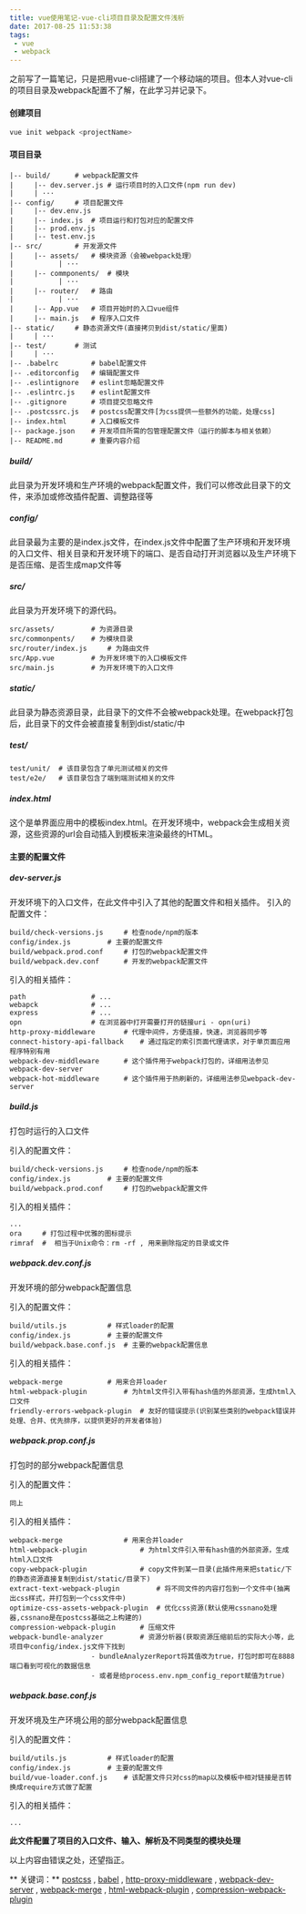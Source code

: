 ```yaml
---
title: vue使用笔记-vue-cli项目目录及配置文件浅析
date: 2017-08-25 11:53:38
tags:
 - vue
 - webpack
---
```


之前写了一篇笔记，只是把用vue-cli搭建了一个移动端的项目。但本人对vue-cli的项目目录及webpack配置不了解，在此学习并记录下。

#### 创建项目
```js
vue init webpack <projectName>
```
#### 项目目录
```avrasm
|-- build/		# webpack配置文件
|     |-- dev.server.js	# 运行项目时的入口文件(npm run dev)
|     | ···
|-- config/		# 项目配置文件
|     |-- dev.env.js
|     |-- index.js 	# 项目运行和打包对应的配置文件
|     |-- prod.env.js
|     |-- test.env.js
|-- src/		# 开发源文件
|     |-- assets/ 	# 模块资源（会被webpack处理）
|           | ···
|     |-- commponents/ 	# 模块
|           | ···
|     |-- router/ 	# 路由
|           | ···
|     |-- App.vue 	# 项目开始时的入口vue组件
|     |-- main.js 	# 程序入口文件
|-- static/		# 静态资源文件(直接拷贝到dist/static/里面)
|     | ···
|-- test/		# 测试
|     | ···
|-- .babelrc		# babel配置文件
|-- .editorconfig	# 编辑配置文件
|-- .eslintignore	# eslint忽略配置文件
|-- .eslintrc.js 	# eslint配置文件
|-- .gitignore 		# 项目提交忽略文件
|-- .postcssrc.js	# postcss配置文件[为css提供一些额外的功能，处理css]
|-- index.html 		# 入口模板文件
|-- package.json 	# 开发项目所需的包管理配置文件（运行的脚本与相关依赖）
|-- README.md 		# 重要内容介绍
```

##### build/
此目录为开发环境和生产环境的webpack配置文件，我们可以修改此目录下的文件，来添加或修改插件配置、调整路径等

##### config/
此目录最为主要的是index.js文件，在index.js文件中配置了生产环境和开发环境的入口文件、相关目录和开发环境下的端口、是否自动打开浏览器以及生产环境下是否压缩、是否生成map文件等

##### src/
此目录为开发环境下的源代码。
```avrasm
src/assets/ 		# 为资源目录
src/commonpents/ 	# 为模块目录
src/router/index.js 	# 为路由文件
src/App.vue 		# 为开发环境下的入口模板文件
src/main.js 		# 为开发环境下的入口文件
```

##### static/
此目录为静态资源目录，此目录下的文件不会被webpack处理。在webpack打包后，此目录下的文件会被直接复制到dist/static/中

##### test/
```avrasm
test/unit/ 	# 该目录包含了单元测试相关的文件
test/e2e/ 	# 该目录包含了端到端测试相关的文件
```

##### index.html
这个是单界面应用中的模板index.html。在开发环境中，webpack会生成相关资源，这些资源的url会自动插入到模板来渲染最终的HTML。

#### 主要的配置文件

##### dev-server.js
开发环境下的入口文件，在此文件中引入了其他的配置文件和相关插件。
引入的配置文件：
```avrasm
build/check-versions.js		# 检查node/npm的版本
config/index.js 		# 主要的配置文件
build/webpack.prod.conf 	# 打包的webpack配置文件
build/webpack.dev.conf 		# 开发的webpack配置文件
```

引入的相关插件：
```avrasm
path 				# ...
webapck 			# ...
express 			# ...
opn 				# 在浏览器中打开需要打开的链接uri - opn(uri)
http-proxy-middleware 		# 代理中间件，方便连接，快速，浏览器同步等
connect-history-api-fallback 	# 通过指定的索引页面代理请求，对于单页面应用程序特别有用
webpack-dev-middleware 		# 这个插件用于webpack打包的，详细用法参见webpack-dev-server
webpack-hot-middleware 		# 这个插件用于热刷新的，详细用法参见webpack-dev-server
```

##### build.js
打包时运行的入口文件

引入的配置文件：
```avrasm
build/check-versions.js		# 检查node/npm的版本
config/index.js 		# 主要的配置文件
build/webpack.prod.conf 	# 打包的webpack配置文件
```

引入的相关插件：
```avrasm
...
ora 	# 打包过程中优雅的图标提示
rimraf 	#  相当于Unix命令：rm -rf , 用来删除指定的目录或文件
```

##### webpack.dev.conf.js
开发环境的部分webpack配置信息

引入的配置文件：
```avrasm
build/utils.js			# 样式loader的配置
config/index.js 		# 主要的配置文件
build/webpack.base.conf.js 	# 主要的webpack配置信息
```

引入的相关插件：
```avrasm
webpack-merge 			# 用来合并loader
html-webpack-plugin 		# 为html文件引入带有hash值的外部资源，生成html入口文件
friendly-errors-webpack-plugin 	# 友好的错误提示(识别某些类别的webpack错误并处理、合并、优先排序，以提供更好的开发者体验)
```

##### webpack.prop.conf.js
打包时的部分webpack配置信息

引入的配置文件：
```
同上
```

引入的相关插件：
```avrasm
webpack-merge 				# 用来合并loader
html-webpack-plugin 			# 为html文件引入带有hash值的外部资源，生成html入口文件
copy-webpack-plugin 			# copy文件到某一目录(此插件用来把static/下的静态资源直接复制到dist/static/目录下)
extract-text-webpack-plugin 		# 将不同文件的内容打包到一个文件中(抽离出css样式，并打包到一个css文件中)
optimize-css-assets-webpack-plugin 	# 优化css资源(默认使用cssnano处理器,cssnano是在postcss基础之上构建的)
compression-webpack-plugin 		# 压缩文件
webpack-bundle-analyzer 		# 资源分析器(获取资源压缩前后的实际大小等，此项目中config/index.js文件下找到
					- bundleAnalyzerReport将其值改为true，打包时即可在8888端口看到可视化的数据信息
					- 或者是给process.env.npm_config_report赋值为true)
```

##### webpack.base.conf.js
开发环境及生产环境公用的部分webpack配置信息

引入的配置文件：
```avrasm
build/utils.js			# 样式loader的配置
config/index.js 		# 主要的配置文件
build/vue-loader.conf.js 	# 该配置文件只对css的map以及模板中相对链接是否转换成require方式做了配置

```

引入的相关插件：
```
...
```
**此文件配置了项目的入口文件、输入、解析及不同类型的模块处理**


以上内容由错误之处，还望指正。


** 关键词：**  [postcss](http://www.jianshu.com/p/7f8a5d83f4b7) , [babel](http://babeljs.cn/) , [http-proxy-middleware](https://www.npmjs.com/package/http-proxy-middleware) , [webpack-dev-server](http://webpack.github.io/docs/webpack-dev-server.html) , [webpack-merge](https://www.npmjs.com/package/webpack-merge) , [html-webpack-plugin](https://www.npmjs.com/package/html-webpack-plugin) , [compression-webpack-plugin](https://github.com/webpack-contrib/compression-webpack-plugin)
